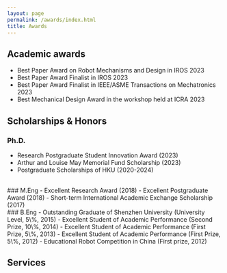```yaml
---
layout: page
permalink: /awards/index.html
title: Awards
---
```


## Academic awards
- Best Paper Award on Robot Mechanisms and Design in IROS 2023
- Best Paper Award Finalist in IROS 2023
- Best Paper Award Finalist in IEEE/ASME Transactions on Mechatronics 2023
- Best Mechanical Design Award in the workshop held at ICRA 2023

## Scholarships & Honors
### Ph.D.
- Research Postgraduate Student Innovation Award (2023)
- Arthur and Louise May Memorial Fund Scholarship (2023)
- Postgraduate Scholarships of HKU (2020-2024)
<br>
### M.Eng
- Excellent Research Award (2018)
- Excellent Postgraduate Award (2018)
- Short-term International Academic Exchange Scholarship (2017)
<br>
### B.Eng
- Outstanding Graduate of Shenzhen University (University Level, 5\%, 2015)
- Excellent Student of Academic Performance (Second Prize, 10\%, 2014)
- Excellent Student of Academic Performance (First Prize, 5\%, 2013)
- Excellent Student of Academic Performance (First Prize, 5\%, 2012)
- Educational Robot Competition in China (First prize, 2012)


<!-- - May 2023：**XiamenAir Scholarship** (about $1400)<br>One of the highest scholarships in Fujian Province.
- March 2023：Second Prize Scholarship of FZU ($1400)
- Sep 2022: Best Student Project Award of Maynooth (€100)
- Sep 2022：First Prize Scholarship of FZU ($2100)
- March 2022：First Prize Scholarship of FZU ($2100)
- Sep 2021：Third Prize Scholarship of FZU ($700)
- March 2021：First Prize Scholarship of FZU ($2100)<br>Combined degree scholarship between FZU and Maynooth. -->

<!-- ## Competitions -->

<!-- - May 2023：**Finalist Award** in Mathematical Contest In Modeling (Top 1% of all 20508 paper)
- May 2023：Third Prize in Milan Design Week China Design Exhibition (powered by my girlfriend)
- Dec 2022：**First Prize** (Fujian Competition Area) in China Undergraduate Mathematical Contest in Modeling (Top 8%)
- Oct 2022：Maynooth International Engineering College Best Student Project in Academic Year 2022
- Aug 2022： Third Prize in China National College Student Computer Design Competition
- June 2022：Second Prize in Fujian College Student Computer Design Competition
- June 2022：**Champion** of 100-meter Freestyle Swimming Competition of Fuzhou University
- June 2022：Third Prize in the 13th "Nanwei" Cup Mathematical Mathematical Contest in Modeling
- May 2022：Third Prize (Short Videos Group) in China National College Student New Media Competition -->

<!-- ## Honors -->

<!-- - May 2023：Outstanding Student Leaders of Fuzhou University
- Sep 2022：Nomination for China National Scholarship (3/1200)
- June 2022：Nomination for China Telecom Scholarship (1/900)
- April 2022：**Top 10 Best Volunteers (Only 10/30000)** of Fuzhou University
- July 2021：Outstanding volunteer at 44th session of the World Heritage Committee
- May 2021：Merit Student of Fuzhou University
- April 2021：Outstanding volunteer at 4th Digital China Summit -->

## Services

<!-- - Sep 2022 - Sep 2023：IEEE Student Membership
- Sep 2021 - Sep 2022：Deputy President of Volunteer Department, Youth League Committee, Fuzhou University
- Sep 2020 - Sep 2021：Monitor of Maynooth International Engineering College, Fuzhou University -->

<!-- Lastest Update: 21th May 2023 &nbsp; [中文 (Chinese Version)](https://caihanlin.com/awards-zh/) -->
